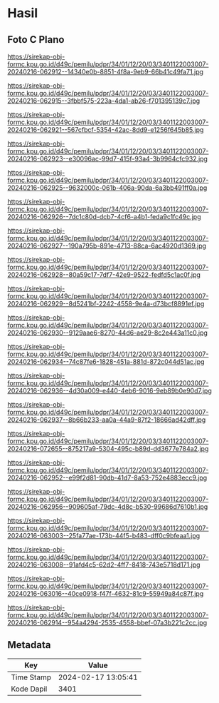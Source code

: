 # Hasil

## Foto C Plano

https://sirekap-obj-formc.kpu.go.id/d49c/pemilu/pdpr/34/01/12/20/03/3401122003007-20240216-062912--14340e0b-8851-4f8a-9eb9-66b41c49fa71.jpg

https://sirekap-obj-formc.kpu.go.id/d49c/pemilu/pdpr/34/01/12/20/03/3401122003007-20240216-062915--3fbbf575-223a-4da1-ab26-f701395139c7.jpg

https://sirekap-obj-formc.kpu.go.id/d49c/pemilu/pdpr/34/01/12/20/03/3401122003007-20240216-062921--567cfbcf-5354-42ac-8dd9-e1256f645b85.jpg

https://sirekap-obj-formc.kpu.go.id/d49c/pemilu/pdpr/34/01/12/20/03/3401122003007-20240216-062923--e30096ac-99d7-415f-93a4-3b9964cfc932.jpg

https://sirekap-obj-formc.kpu.go.id/d49c/pemilu/pdpr/34/01/12/20/03/3401122003007-20240216-062925--9632000c-061b-406a-90da-6a3bb491ff0a.jpg

https://sirekap-obj-formc.kpu.go.id/d49c/pemilu/pdpr/34/01/12/20/03/3401122003007-20240216-062926--7dc1c80d-dcb7-4cf6-a4b1-feda9c1fc49c.jpg

https://sirekap-obj-formc.kpu.go.id/d49c/pemilu/pdpr/34/01/12/20/03/3401122003007-20240216-062927--190a795b-891e-4713-88ca-6ac4920d1369.jpg

https://sirekap-obj-formc.kpu.go.id/d49c/pemilu/pdpr/34/01/12/20/03/3401122003007-20240216-062928--80a59c17-7df7-42e9-9522-fedfd5c1ac0f.jpg

https://sirekap-obj-formc.kpu.go.id/d49c/pemilu/pdpr/34/01/12/20/03/3401122003007-20240216-062929--8d5241bf-2242-4558-9e4a-d73bcf8891ef.jpg

https://sirekap-obj-formc.kpu.go.id/d49c/pemilu/pdpr/34/01/12/20/03/3401122003007-20240216-062930--9129aae6-8270-44d6-ae29-8c2e443a11c0.jpg

https://sirekap-obj-formc.kpu.go.id/d49c/pemilu/pdpr/34/01/12/20/03/3401122003007-20240216-062934--74c87fe6-1828-451a-881d-872c044d51ac.jpg

https://sirekap-obj-formc.kpu.go.id/d49c/pemilu/pdpr/34/01/12/20/03/3401122003007-20240216-062936--4d30a009-e440-4eb6-9016-9eb89b0e90d7.jpg

https://sirekap-obj-formc.kpu.go.id/d49c/pemilu/pdpr/34/01/12/20/03/3401122003007-20240216-062937--8b66b233-aa0a-44a9-87f2-18666ad42dff.jpg

https://sirekap-obj-formc.kpu.go.id/d49c/pemilu/pdpr/34/01/12/20/03/3401122003007-20240216-072655--875217a9-5304-495c-b89d-dd3677e784a2.jpg

https://sirekap-obj-formc.kpu.go.id/d49c/pemilu/pdpr/34/01/12/20/03/3401122003007-20240216-062952--e99f2d81-90db-41d7-8a53-752e4883ecc9.jpg

https://sirekap-obj-formc.kpu.go.id/d49c/pemilu/pdpr/34/01/12/20/03/3401122003007-20240216-062956--909605af-79dc-4d8c-b530-99686d7610b1.jpg

https://sirekap-obj-formc.kpu.go.id/d49c/pemilu/pdpr/34/01/12/20/03/3401122003007-20240216-063003--25fa77ae-173b-44f5-b483-dff0c9bfeaa1.jpg

https://sirekap-obj-formc.kpu.go.id/d49c/pemilu/pdpr/34/01/12/20/03/3401122003007-20240216-063008--91afd4c5-62d2-4ff7-8418-743e5718d171.jpg

https://sirekap-obj-formc.kpu.go.id/d49c/pemilu/pdpr/34/01/12/20/03/3401122003007-20240216-063016--40ce0918-f47f-4632-81c9-55949a84c87f.jpg

https://sirekap-obj-formc.kpu.go.id/d49c/pemilu/pdpr/34/01/12/20/03/3401122003007-20240216-062914--954a4294-2535-4558-bbef-07a3b221c2cc.jpg


## Metadata

| Key        | Value               |
| ---------- | ------------------- |
| Time Stamp | 2024-02-17 13:05:41 |
| Kode Dapil | 3401                |



